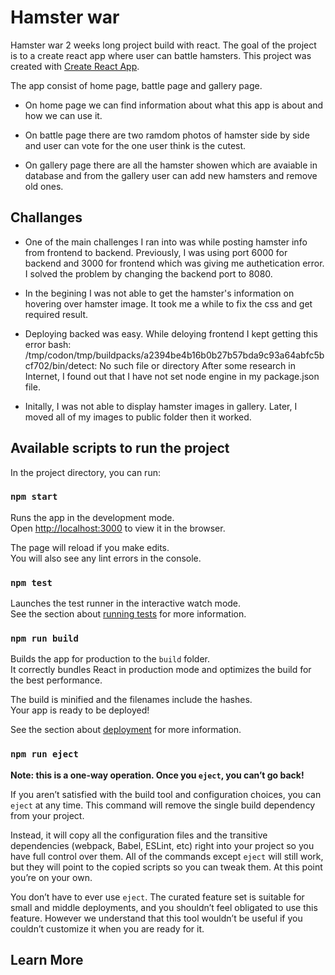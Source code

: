 # Hamster war

Hamster war 2 weeks long project build with react. The goal of the project is to a create react app where user can battle hamsters. This project was created with [Create React App](https://github.com/facebook/create-react-app).

The app consist of home page, battle page and gallery page. 
* On home page we can find information about what this app is about and how we can use it.

* On battle page there are two ramdom photos of hamster side by side and user can vote for the one user think is the cutest.

* On gallery page there are all the hamster showen which are avaiable in database and from the gallery user can add new hamsters and remove old ones.

## Challanges

- One of the main challenges I ran into was while posting hamster info from frontend to backend. Previously, I was using port 6000 for backend and 3000 for frontend which was giving me authetication error. I solved the problem by changing the backend port to 8080.

* In the begining I was not able to get the hamster's information on hovering over hamster image. It took me a while to fix the css and get required result.

* Deploying backed was easy. While deloying frontend I kept getting this error bash: /tmp/codon/tmp/buildpacks/a2394be4b16b0b27b57bda9c93a64abfc5bcf702/bin/detect: No such file or directory
After some research in Internet, I found out that I have not set node engine in my package.json file.

* Initally, I was not able to display hamster images in gallery. Later, I moved all of my images to public folder then it worked.

## Available scripts to run the project

In the project directory, you can run:

### `npm start`

Runs the app in the development mode.\
Open [http://localhost:3000](http://localhost:3000) to view it in the browser.

The page will reload if you make edits.\
You will also see any lint errors in the console.

### `npm test`

Launches the test runner in the interactive watch mode.\
See the section about [running tests](https://facebook.github.io/create-react-app/docs/running-tests) for more information.

### `npm run build`

Builds the app for production to the `build` folder.\
It correctly bundles React in production mode and optimizes the build for the best performance.

The build is minified and the filenames include the hashes.\
Your app is ready to be deployed!

See the section about [deployment](https://facebook.github.io/create-react-app/docs/deployment) for more information.

### `npm run eject`

**Note: this is a one-way operation. Once you `eject`, you can’t go back!**

If you aren’t satisfied with the build tool and configuration choices, you can `eject` at any time. This command will remove the single build dependency from your project.

Instead, it will copy all the configuration files and the transitive dependencies (webpack, Babel, ESLint, etc) right into your project so you have full control over them. All of the commands except `eject` will still work, but they will point to the copied scripts so you can tweak them. At this point you’re on your own.

You don’t have to ever use `eject`. The curated feature set is suitable for small and middle deployments, and you shouldn’t feel obligated to use this feature. However we understand that this tool wouldn’t be useful if you couldn’t customize it when you are ready for it.

## Learn More
